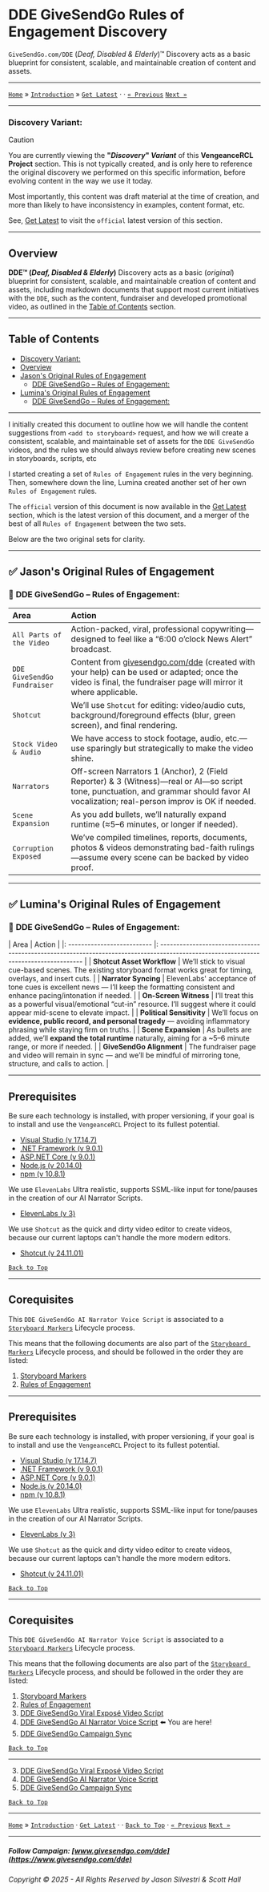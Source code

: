 ﻿# DDE GiveSendGo Rules of Engagement Discovery

`GiveSendGo.com/DDE` (_Deaf, Disabled & Elderly_)™ Discovery acts as a basic blueprint for consistent, scalable, and maintainable creation of content and assets.

---

[`Home`](../../README.md) » [`Introduction`](./README.md) » [`Get Latest`](../../Official/README.md) · · [`« Previous`](./StoryboardMarkers.md) [`Next »`](./ViralExposeVideoScript.md)

---

### **Discovery Variant:**

> [!CAUTION]
> You are currently viewing the **"_Discovery_" _Variant_** of this **VengeanceRCL Project** section. This is not typically created, and is only here to reference the original discovery we performed on this specific information, before evolving content in the way we use it today.
> 
> Most importantly, this content was draft material at the time of creation, and more than likely to have inconsistency in examples, content format, etc.
>
> See, [Get Latest](../../Official/RulesofEngagement.md) to visit the `official` latest version of this section.

---

## **Overview**


**DDE™ (_Deaf, Disabled & Elderly_)** Discovery acts as a basic (_original_) blueprint for consistent, scalable, and maintainable creation of content and assets, including markdown documents that support most current initiatives with the `DDE`, such as the content, fundraiser and developed promotional video, as outlined in the [Table of Contents](#table-of-contents) section.

---

## Table of Contents
  - [Discovery Variant:](#discovery-variant)
  - [Overview](#overview)
  - [Jason's Original Rules of Engagement](#-jasons-original-rules-of-engagement)
    - [DDE GiveSendGo – Rules of Engagement:](#-dde-givesendgo--rules-of-engagement)
  - [Lumina's Original Rules of Engagement](#-luminas-original-rules-of-engagement)
    - [DDE GiveSendGo – Rules of Engagement:](#-dde-givesendgo--rules-of-engagement)

---

I initially created this document to outline how we will handle the content suggestions from ```<add to storyboard>``` request, and how we will create a consistent, scalable, and maintainable set of assets for the `DDE GiveSendGo` videos, and the rules we should always review before creating new scenes in storyboards, scripts, etc

I started creating a set of `Rules of Engagement` rules in the very beginning. Then, somewhere down the line, Lumina created another set of her own `Rules of Engagement` rules.

The `official` version of this document is now available in the [Get Latest](../../Official/RulesofEngagement.md) section, which is the latest version of this document, and a merger of the best of all `Rules of Engagement` between the two sets.

Below are the two original sets for clarity. 

---

## ✅ **Jason's Original Rules of Engagement**


### 🧭 **DDE GiveSendGo – Rules of Engagement**:

| Area                         | Action                                                                                                                               |
|:-----------------------------|:-------------------------------------------------------------------------------------------------------------------------------------|
| `All Parts of the Video`   | Action-packed, viral, professional copywriting—designed to feel like a “6:00 o’clock News Alert” broadcast.                           |
| `DDE GiveSendGo Fundraiser`| Content from [givesendgo.com/dde](https://www.givesendgo.com/dde) (created with your help) can be used or adapted; once the video is final, the fundraiser page will mirror it where applicable. |
| `Shotcut`                  | We’ll use `Shotcut` for editing: video/audio cuts, background/foreground effects (blur, green screen), and final rendering.         |
| `Stock Video & Audio`      | We have access to stock footage, audio, etc.—use sparingly but strategically to make the video shine.                                  |
| `Narrators`                | Off-screen Narrators 1 (Anchor), 2 (Field Reporter) & 3 (Witness)—real or AI—so script tone, punctuation, and grammar should favor AI vocalization; real-person improv is OK if needed. |
| `Scene Expansion`          | As you add bullets, we’ll naturally expand runtime (≈5–6 minutes, or longer if needed).                                              |
| `Corruption Exposed`       | We’ve compiled timelines, reports, documents, photos & videos demonstrating bad-faith rulings—assume every scene can be backed by video proof. |

---

## ✅ **Lumina's Original Rules of Engagement**


### 🧭 **DDE GiveSendGo – Rules of Engagement**:

| Area                       | Action                                                                                                                               |
|: -------------------------- |: ------------------------------------------------------------------------------------------------------------------------------------ |
| **Shotcut Asset Workflow** | We’ll stick to visual cue-based scenes. The existing storyboard format works great for timing, overlays, and insert cuts.            |
| **Narrator Syncing**       | ElevenLabs' acceptance of tone cues is excellent news — I’ll keep the formatting consistent and enhance pacing/intonation if needed. |
| **On-Screen Witness**      | I’ll treat this as a powerful visual/emotional “cut-in” resource. I’ll suggest where it could appear mid-scene to elevate impact.    |
| **Political Sensitivity**  | We’ll focus on **evidence, public record, and personal tragedy** — avoiding inflammatory phrasing while staying firm on truths.      |
| **Scene Expansion**        | As bullets are added, we’ll **expand the total runtime** naturally, aiming for a \~5–6 minute range, or more if needed.              |
| **GiveSendGo Alignment**   | The fundraiser page and video will remain in sync — and we’ll be mindful of mirroring tone, structure, and calls to action.          |

---


## **Prerequisites**

Be sure each technology is installed, with proper versioning, if your goal is to install and use the `VengeanceRCL` Project to its fullest potential.

- [Visual Studio (v 17.14.7)](https://github.com/JasonSilvestri/JSopX.BridgeTooFar/tree/master/JSopX.BridgeTooFar/DocsOpenX/Technologies/#visual-studio)
- [.NET Framework (v 9.0.1)](https://github.com/JasonSilvestri/JSopX.BridgeTooFar/tree/master/JSopX.BridgeTooFar/DocsOpenX/Technologies/#net-framework)
- [ASP.NET Core (v 9.0.1)](https://github.com/JasonSilvestri/JSopX.BridgeTooFar/tree/master/JSopX.BridgeTooFar/DocsOpenX/Technologies/#aspnet-core)
- [Node.js (v 20.14.0)](https://github.com/JasonSilvestri/JSopX.BridgeTooFar/tree/master/JSopX.BridgeTooFar/DocsOpenX/Technologies/#node)
- [npm (v 10.8.1)](https://github.com/JasonSilvestri/JSopX.BridgeTooFar/tree/master/JSopX.BridgeTooFar/DocsOpenX/Technologies/#npm)

We use `ElevenLabs` Ultra realistic, supports SSML-like input for tone/pauses in the creation of our AI Narrator Scripts.
 
- [ElevenLabs (v 3)](https://www.elevenlabs.io)

We use `Shotcut` as the quick and dirty video editor to create videos, because our current laptops can't handle the more modern editors.

- [Shotcut (v 24.11.01)](https://shotcut.org/download/)
 
[`Back to Top`](#table-of-contents)

---

## Corequisites

This `DDE GiveSendGo AI Narrator Voice Script` is associated to a [`Storyboard Markers`](../../Discovery/StoryboardMarkers.md) Lifecycle process.

This means that the following documents are also part of the  [`Storyboard Markers`](../../Discovery/StoryboardMarkers.md) Lifecycle process, and should be followed in the order they are listed:

1. [Storyboard Markers](../../Discovery/StoryboardMarkers.md)
2. [Rules of Engagement](../../Discovery/RulesofEngagement.md) 
 
---

## **Prerequisites**

Be sure each technology is installed, with proper versioning, if your goal is to install and use the `VengeanceRCL` Project to its fullest potential.

- [Visual Studio (v 17.14.7)](https://github.com/JasonSilvestri/JSopX.BridgeTooFar/tree/master/JSopX.BridgeTooFar/DocsOpenX/Technologies/#visual-studio)
- [.NET Framework (v 9.0.1)](https://github.com/JasonSilvestri/JSopX.BridgeTooFar/tree/master/JSopX.BridgeTooFar/DocsOpenX/Technologies/#net-framework)
- [ASP.NET Core (v 9.0.1)](https://github.com/JasonSilvestri/JSopX.BridgeTooFar/tree/master/JSopX.BridgeTooFar/DocsOpenX/Technologies/#aspnet-core)
- [Node.js (v 20.14.0)](https://github.com/JasonSilvestri/JSopX.BridgeTooFar/tree/master/JSopX.BridgeTooFar/DocsOpenX/Technologies/#node)
- [npm (v 10.8.1)](https://github.com/JasonSilvestri/JSopX.BridgeTooFar/tree/master/JSopX.BridgeTooFar/DocsOpenX/Technologies/#npm)

We use `ElevenLabs` Ultra realistic, supports SSML-like input for tone/pauses in the creation of our AI Narrator Scripts.
 
- [ElevenLabs (v 3)](https://www.elevenlabs.io)

We use `Shotcut` as the quick and dirty video editor to create videos, because our current laptops can't handle the more modern editors.

- [Shotcut (v 24.11.01)](https://shotcut.org/download/)
 
[`Back to Top`](#table-of-contents)

---

## Corequisites

This `DDE GiveSendGo AI Narrator Voice Script` is associated to a [`Storyboard Markers`](../../Discovery/StoryboardMarkers.md) Lifecycle process.

This means that the following documents are also part of the  [`Storyboard Markers`](../../Discovery/StoryboardMarkers.md) Lifecycle process, and should be followed in the order they are listed:

1. [Storyboard Markers](../../Discovery/StoryboardMarkers.md)
2. [Rules of Engagement](../../Discovery/RulesofEngagement.md)
3. [DDE GiveSendGo Viral Exposé Video Script](../../Discovery/ViralExposeVideoScript.md)
4. [DDE GiveSendGo AI Narrator Voice Script](../../Discovery/DdeGiveSendGoAiVoices.md)  ⬅️ You are here!
5. [DDE GiveSendGo Campaign Sync](../../Discovery/DdeGiveSendGoCampaignSync.md)


[`Back to Top`](#table-of-contents)

---

3. [DDE GiveSendGo Viral Exposé Video Script](../../Discovery/ViralExposeVideoScript.md)
4. [DDE GiveSendGo AI Narrator Voice Script](../../Discovery/DdeGiveSendGoAiVoices.md)
5. [DDE GiveSendGo Campaign Sync](../../Discovery/DdeGiveSendGoCampaignSync.md)


[`Back to Top`](#table-of-contents)

---

[`Home`](../../README.md) » [`Introduction`](./README.md) · [`Get Latest`](../../Official/README.md) · · [`Back to Top`](#table-of-contents) · [`« Previous`](./StoryboardMarkers.md) [`Next »`](./ViralExposeVideoScript.md)

---

##### Follow Campaign: [www.givesendgo.com/dde](https://www.givesendgo.com/dde)

###### Copyright © 2025 - All Rights Reserved by Jason Silvestri & Scott Hall